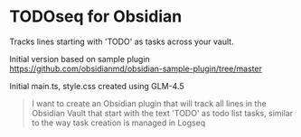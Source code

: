 # TODOseq for Obsidian

Tracks lines starting with 'TODO' as tasks across your vault.

Initial version based on sample plugin
https://github.com/obsidianmd/obsidian-sample-plugin/tree/master

Initial main.ts, style.css created using GLM-4.5
> I want to create an Obsidian plugin that will track all lines in the Obsidian Vault that start with the text 'TODO' as todo list tasks, similar to the way task creation is managed in Logseq

